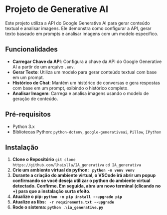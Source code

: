 # Projeto de Generative AI

Este projeto utiliza a API do Google Generative AI para gerar conteúdo textual e analisar imagens. Ele demonstra como configurar a API, gerar texto baseado em prompts e analisar imagens com um modelo específico.

## Funcionalidades

- **Carregar Chave da API**: Configura a chave da API do Google Generative AI a partir de um arquivo `.env`.
- **Gerar Texto**: Utiliza um modelo para gerar conteúdo textual com base em um prompt.
- **Histórico de Chat**: Mantém um histórico de conversas e gera respostas com base em um prompt, exibindo o histórico completo.
- **Analisar Imagem**: Carrega e analisa imagens usando o modelo de geração de conteúdo.

## Pré-requisitos

- Python 3.x
- Bibliotecas Python: `python-dotenv`, `google-generativeai`, `Pillow`, `IPython`

## Instalação

1. **Clone o Repositório**
   ``git clone https://github.com/lhaislla/IA_generativa``
   ``cd IA_generativa``
2. **Crie um ambiente virtual do python: `` python -m venv venv``**
3. **Durante a criação do ambiente virtual, o VSCode irá abrir um popup confirmando se você deseja utilizar o python do ambiente virtual detectado. Confirme. Em seguida, abra um novo terminal (clicando no +) para que a instalação surta efeito.**
4. **Atualize o pip: ``python -m pip install --upgrade pip``**
6. **Atualize as libs: `` -r requirements.txt --upgrade``**
7. **Rode o sistema: ``python .\ia_generative.py``**
